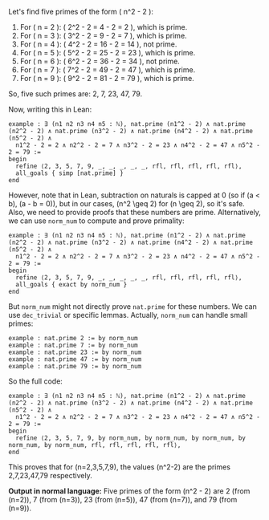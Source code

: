 Let's find five primes of the form \( n^2 - 2 \):

1. For \( n = 2 \): \( 2^2 - 2 = 4 - 2 = 2 \), which is prime.
2. For \( n = 3 \): \( 3^2 - 2 = 9 - 2 = 7 \), which is prime.
3. For \( n = 4 \): \( 4^2 - 2 = 16 - 2 = 14 \), not prime.
4. For \( n = 5 \): \( 5^2 - 2 = 25 - 2 = 23 \), which is prime.
5. For \( n = 6 \): \( 6^2 - 2 = 36 - 2 = 34 \), not prime.
6. For \( n = 7 \): \( 7^2 - 2 = 49 - 2 = 47 \), which is prime.
7. For \( n = 9 \): \( 9^2 - 2 = 81 - 2 = 79 \), which is prime.

So, five such primes are: 2, 7, 23, 47, 79.

Now, writing this in Lean:

```lean
example : ∃ (n1 n2 n3 n4 n5 : ℕ), nat.prime (n1^2 - 2) ∧ nat.prime (n2^2 - 2) ∧ nat.prime (n3^2 - 2) ∧ nat.prime (n4^2 - 2) ∧ nat.prime (n5^2 - 2) ∧
  n1^2 - 2 = 2 ∧ n2^2 - 2 = 7 ∧ n3^2 - 2 = 23 ∧ n4^2 - 2 = 47 ∧ n5^2 - 2 = 79 :=
begin
  refine ⟨2, 3, 5, 7, 9, _, _, _, _, _, rfl, rfl, rfl, rfl, rfl⟩,
  all_goals { simp [nat.prime] }
end
```

However, note that in Lean, subtraction on naturals is capped at 0 (so if \(a < b\), \(a - b = 0\)), but in our cases, \(n^2 \geq 2\) for \(n \geq 2\), so it's safe. Also, we need to provide proofs that these numbers are prime. Alternatively, we can use `norm_num` to compute and prove primality:

```lean
example : ∃ (n1 n2 n3 n4 n5 : ℕ), nat.prime (n1^2 - 2) ∧ nat.prime (n2^2 - 2) ∧ nat.prime (n3^2 - 2) ∧ nat.prime (n4^2 - 2) ∧ nat.prime (n5^2 - 2) ∧
  n1^2 - 2 = 2 ∧ n2^2 - 2 = 7 ∧ n3^2 - 2 = 23 ∧ n4^2 - 2 = 47 ∧ n5^2 - 2 = 79 :=
begin
  refine ⟨2, 3, 5, 7, 9, _, _, _, _, _, rfl, rfl, rfl, rfl, rfl⟩,
  all_goals { exact by norm_num }
end
```

But `norm_num` might not directly prove `nat.prime` for these numbers. We can use `dec_trivial` or specific lemmas. Actually, `norm_num` can handle small primes:

```lean
example : nat.prime 2 := by norm_num
example : nat.prime 7 := by norm_num
example : nat.prime 23 := by norm_num
example : nat.prime 47 := by norm_num
example : nat.prime 79 := by norm_num
```

So the full code:

```lean
example : ∃ (n1 n2 n3 n4 n5 : ℕ), nat.prime (n1^2 - 2) ∧ nat.prime (n2^2 - 2) ∧ nat.prime (n3^2 - 2) ∧ nat.prime (n4^2 - 2) ∧ nat.prime (n5^2 - 2) ∧
  n1^2 - 2 = 2 ∧ n2^2 - 2 = 7 ∧ n3^2 - 2 = 23 ∧ n4^2 - 2 = 47 ∧ n5^2 - 2 = 79 :=
begin
  refine ⟨2, 3, 5, 7, 9, by norm_num, by norm_num, by norm_num, by norm_num, by norm_num, rfl, rfl, rfl, rfl, rfl⟩,
end
```

This proves that for \(n=2,3,5,7,9\), the values \(n^2-2\) are the primes 2,7,23,47,79 respectively.

**Output in normal language:**
Five primes of the form \(n^2 - 2\) are 2 (from \(n=2\)), 7 (from \(n=3\)), 23 (from \(n=5\)), 47 (from \(n=7\)), and 79 (from \(n=9\)).